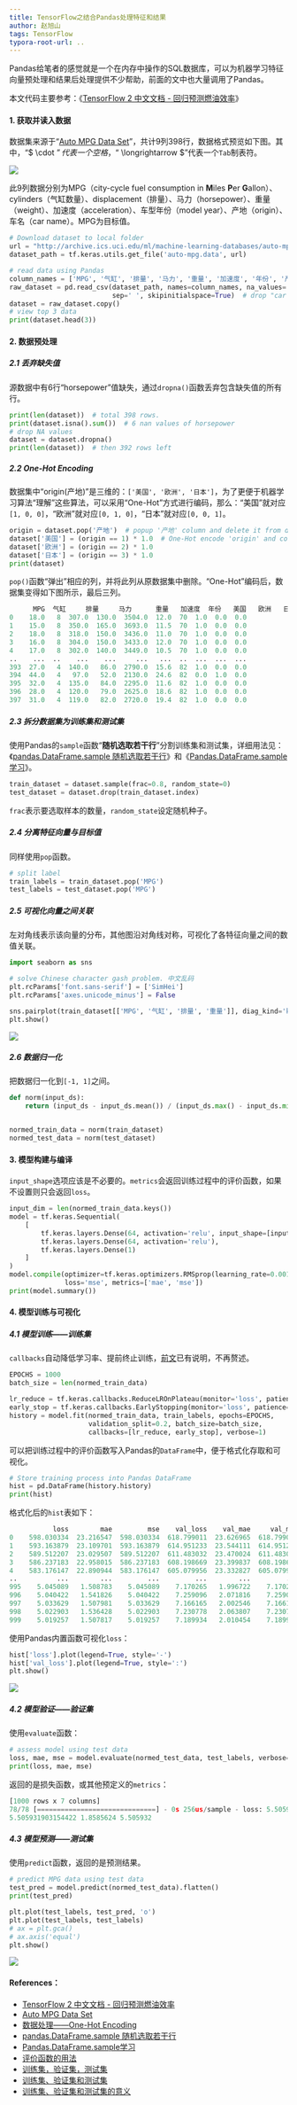 ```yaml
---
title: TensorFlow之结合Pandas处理特征和结果
author: 赵旭山
tags: TensorFlow
typora-root-url: ..
---
```




Pandas给笔者的感觉就是一个在内存中操作的SQL数据库，可以为机器学习特征向量预处理和结果后处理提供不少帮助，前面的文中也大量调用了Pandas。

本文代码主要参考：《[TensorFlow 2 中文文档 - 回归预测燃油效率](https://geektutu.com/post/tf2doc-ml-basic-regression.html)》



#### 1. 获取并读入数据

数据集来源于“[Auto MPG Data Set](https://archive.ics.uci.edu/ml/datasets/auto+mpg)”，共计9列398行，数据格式预览如下图。其中，“$ \cdot $”代表一个空格，“$ \longrightarrow $”代表一个`Tab`制表符。

![](/assets/images/autoMPGPreview202003312227.jpg)

此9列数据分别为MPG（city-cycle fuel consumption in **M**iles **P**er **G**allon）、cylinders（气缸数量）、displacement（排量）、马力（horsepower）、重量（weight）、加速度（acceleration）、车型年份（model year）、产地（origin）、车名（car name）。MPG为目标值。

```python
# Download dataset to local folder
url = "http://archive.ics.uci.edu/ml/machine-learning-databases/auto-mpg/auto-mpg.data"
dataset_path = tf.keras.utils.get_file('auto-mpg.data', url)

# read data using Pandas
column_names = ['MPG', '气缸', '排量', '马力', '重量', '加速度', '年份', '产地']
raw_dataset = pd.read_csv(dataset_path, names=column_names, na_values='?', comment='\t',
                          sep=' ', skipinitialspace=True)  # drop "car name" using comment='t'
dataset = raw_dataset.copy()
# view top 3 data
print(dataset.head(3))
```

#### 2. 数据预处理

##### 2.1 丢弃缺失值

源数据中有6行“horsepower”值缺失，通过`dropna()`函数丢弃包含缺失值的所有行。

```python
print(len(dataset))  # total 398 rows.
print(dataset.isna().sum())  # 6 nan values of horsepower
# drop NA values
dataset = dataset.dropna()
print(len(dataset))  # then 392 rows left
```

##### 2.2 One-Hot Encoding

数据集中“origin(产地)”是三维的：`['美国', '欧洲', '日本']`，为了更便于机器学习算法“理解”这些算法，可以采用“One-Hot”方式进行编码，那么：“美国”就对应`[1, 0, 0]`，“欧洲”就对应`[0, 1, 0]`，“日本”就对应`[0, 0, 1]`。

```python
origin = dataset.pop('产地')  # popup '产地' column and delete it from dataset
dataset['美国'] = (origin == 1) * 1.0  # One-Hot encode 'origin' and concat to dataset
dataset['欧洲'] = (origin == 2) * 1.0
dataset['日本'] = (origin == 3) * 1.0
print(dataset)
```

`pop()`函数“弹出”相应的列，并将此列从原数据集中删除。“One-Hot”编码后，数据集变得如下图所示，最后三列。

```python
      MPG  气缸     排量     马力      重量   加速度  年份   美国   欧洲   日本
0    18.0   8  307.0  130.0  3504.0  12.0  70  1.0  0.0  0.0
1    15.0   8  350.0  165.0  3693.0  11.5  70  1.0  0.0  0.0
2    18.0   8  318.0  150.0  3436.0  11.0  70  1.0  0.0  0.0
3    16.0   8  304.0  150.0  3433.0  12.0  70  1.0  0.0  0.0
4    17.0   8  302.0  140.0  3449.0  10.5  70  1.0  0.0  0.0
..    ...  ..    ...    ...     ...   ...  ..  ...  ...  ...
393  27.0   4  140.0   86.0  2790.0  15.6  82  1.0  0.0  0.0
394  44.0   4   97.0   52.0  2130.0  24.6  82  0.0  1.0  0.0
395  32.0   4  135.0   84.0  2295.0  11.6  82  1.0  0.0  0.0
396  28.0   4  120.0   79.0  2625.0  18.6  82  1.0  0.0  0.0
397  31.0   4  119.0   82.0  2720.0  19.4  82  1.0  0.0  0.0
```

##### 2.3 拆分数据集为训练集和测试集

使用Pandas的`sample`函数“**随机选取若干行**”分割训练集和测试集，详细用法见：《[pandas.DataFrame.sample 随机选取若干行](https://blog.csdn.net/zhengxu25689/article/details/87347700)》和《[Pandas.DataFrame.sample学习](https://zhuanlan.zhihu.com/p/38255793)》。

```python
train_dataset = dataset.sample(frac=0.8, random_state=0)
test_dataset = dataset.drop(train_dataset.index)
```

`frac`表示要选取样本的数量，`random_state`设定随机种子。

##### 2.4 分离特征向量与目标值

同样使用`pop`函数。

```python
# split label
train_labels = train_dataset.pop('MPG')
test_labels = test_dataset.pop('MPG')
```

##### 2.5 可视化向量之间关联

左对角线表示该向量的分布，其他图沿对角线对称，可视化了各特征向量之间的数值关联。

```python
import seaborn as sns

# solve Chinese character gash problem. 中文乱码
plt.rcParams['font.sans-serif'] = ['SimHei']
plt.rcParams['axes.unicode_minus'] = False

sns.pairplot(train_dataset[['MPG', '气缸', '排量', '重量']], diag_kind='kde')
plt.show()
```

![](/assets/images/pairplot202003312331.jpeg)

##### 2.6 数据归一化

把数据归一化到`[-1, 1]`之间。

```python
def norm(input_ds):
    return (input_ds - input_ds.mean()) / (input_ds.max() - input_ds.min())


normed_train_data = norm(train_dataset)
normed_test_data = norm(test_dataset)
```

#### 3. 模型构建与编译

`input_shape`选项应该是不必要的。`metrics`会返回训练过程中的评价函数，如果不设置则只会返回`loss`。

```python
input_dim = len(normed_train_data.keys())
model = tf.keras.Sequential(
    [
        tf.keras.layers.Dense(64, activation='relu', input_shape=[input_dim, ]),
        tf.keras.layers.Dense(64, activation='relu'),
        tf.keras.layers.Dense(1)
    ]
)
model.compile(optimizer=tf.keras.optimizers.RMSprop(learning_rate=0.001),
              loss='mse', metrics=['mae', 'mse'])
print(model.summary())
```

#### 4. 模型训练与可视化

##### 4.1 模型训练——训练集

`callbacks`自动降低学习率、提前终止训练，[前文](https://yuwenxianglong.github.io/2020/03/30/TensorFlow%E4%B9%8BRNN%E9%A2%84%E6%B5%8B%E6%9C%AA%E6%9D%A5%E6%95%B0%E6%8D%AE.html)已有说明，不再赘述。

```python
EPOCHS = 1000
batch_size = len(normed_train_data)

lr_reduce = tf.keras.callbacks.ReduceLROnPlateau(monitor='loss', patience=10)
early_stop = tf.keras.callbacks.EarlyStopping(monitor='loss', patience=20)
history = model.fit(normed_train_data, train_labels, epochs=EPOCHS,
                    validation_split=0.2, batch_size=batch_size,
                    callbacks=[lr_reduce, early_stop], verbose=1)
```

可以把训练过程中的评价函数写入Pandas的`DataFrame`中，便于格式化存取和可视化。

```python
# Store training process into Pandas DataFrame
hist = pd.DataFrame(history.history)
print(hist)
```

格式化后的`hist`表如下：

```python
           loss        mae         mse    val_loss    val_mae     val_mse     lr
0    598.030334  23.216547  598.030334  618.799011  23.626965  618.799011  0.001
1    593.163879  23.109701  593.163879  614.951233  23.544111  614.951233  0.001
2    589.512207  23.029507  589.512207  611.483032  23.470024  611.483032  0.001
3    586.237183  22.958015  586.237183  608.198669  23.399837  608.198669  0.001
4    583.176147  22.890944  583.176147  605.079956  23.332827  605.079956  0.001
..          ...        ...         ...         ...        ...         ...    ...
995    5.045089   1.508783    5.045089    7.170265   1.996722    7.170265  0.001
996    5.040422   1.541826    5.040422    7.259096   2.071816    7.259096  0.001
997    5.033629   1.507981    5.033629    7.166165   2.002546    7.166165  0.001
998    5.022903   1.536428    5.022903    7.230778   2.063807    7.230778  0.001
999    5.019257   1.507817    5.019257    7.189934   2.010454    7.189934  0.001
```

使用Pandas内置函数可视化`loss`：

```python
hist['loss'].plot(legend=True, style='-')
hist['val_loss'].plot(legend=True, style=':')
plt.show()
```

![](/assets/images/trainingloss202003312357.jpeg)

##### 4.2 模型验证——验证集

使用`evaluate`函数：

```python
# assess model using test data
loss, mae, mse = model.evaluate(normed_test_data, test_labels, verbose=1)  # 78 test data
print(loss, mae, mse)
```

返回的是损失函数，或其他预定义的`metrics`：

```python
[1000 rows x 7 columns]
78/78 [==============================] - 0s 256us/sample - loss: 5.5059 - mae: 1.8586 - mse: 5.5059
5.505931903154422 1.8585624 5.505932
```

##### 4.3 模型预测——测试集

使用`predict`函数，返回的是预测结果。

```python
# predict MPG data using test data
test_pred = model.predict(normed_test_data).flatten()
print(test_pred)

plt.plot(test_labels, test_pred, 'o')
plt.plot(test_labels, test_labels)
# ax = plt.gca()
# ax.axis('equal')
plt.show()
```

![](/assets/images/autoMPGPrediction202003312358.jpeg)

#### References：

* [TensorFlow 2 中文文档 - 回归预测燃油效率](https://geektutu.com/post/tf2doc-ml-basic-regression.html)
* [Auto MPG Data Set](https://archive.ics.uci.edu/ml/datasets/auto+mpg)
* [数据处理——One-Hot Encoding](https://blog.csdn.net/google19890102/article/details/44039761)
* [pandas.DataFrame.sample 随机选取若干行](https://blog.csdn.net/zhengxu25689/article/details/87347700)
* [Pandas.DataFrame.sample学习](https://zhuanlan.zhihu.com/p/38255793)
* [评价函数的用法](https://keras.io/zh/metrics/)
* [训练集，验证集，测试集](https://blog.csdn.net/qq_40597317/article/details/80639289)
* [训练集、验证集和测试集](https://zhuanlan.zhihu.com/p/48976706)
* [训练集、验证集和测试集的意义](https://www.jianshu.com/p/7e032a8aaad5)